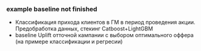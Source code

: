 ### example baseline not finished

- Классификация прихода клиентов в ГМ в период проведения акции. Предобработка данных, стекинг Catboost+LightGBM 
- baseline Uplift отточной кампании с выбором оптимального оффера (на примере классификации и регресии)

